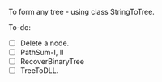 To form any tree - using class StringToTree.

To-do:
- [ ] Delete a node.
- [ ] PathSum-I, II
- [ ] RecoverBinaryTree
- [ ] TreeToDLL.